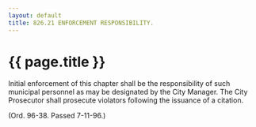 ```yaml
---
layout: default 
title: 826.21 ENFORCEMENT RESPONSIBILITY.
---
```


{{ page.title }}
================

Initial enforcement of this chapter shall be the responsibility of such
municipal personnel as may be designated by the City Manager. The City
Prosecutor shall prosecute violators following the issuance of a
citation.

(Ord. 96-38. Passed 7-11-96.)
